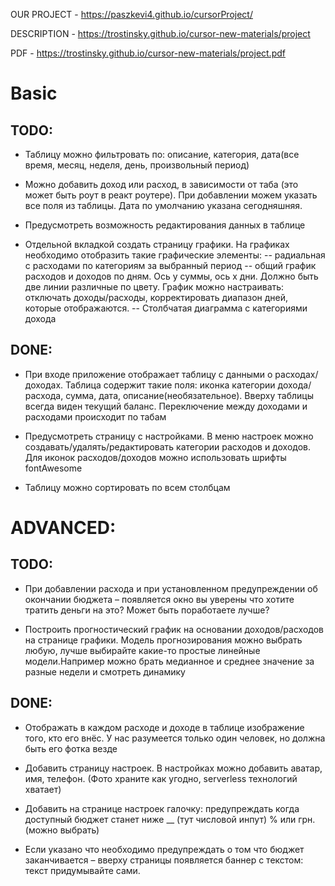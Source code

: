 OUR PROJECT - https://paszkevi4.github.io/cursorProject/

DESCRIPTION - https://trostinsky.github.io/cursor-new-materials/project

PDF - https://trostinsky.github.io/cursor-new-materials/project.pdf

# Basic

## TODO:

- Таблицу можно фильтровать по: описание, категория, дата(все время, месяц, неделя, день, произвольный период)

- Можно добавить доход или расход, в зависимости от таба (это может быть роут в реакт роутере). При добавлении можем указать все поля из таблицы. Дата по умолчанию указана сегодняшняя.

- Предусмотреть возможность редактирования данных в таблице

- Отдельной вкладкой создать страницу графики. На графиках необходимо отобразить такие графические элементы:
-- радиальная с расходами по категориям за выбранный период
-- общий график расходов и доходов по дням. Ось y суммы, ось x дни. Должно быть две линии различные по цвету. График можно настраивать: отключать доходы/расходы, корректировать диапазон дней, которые отображаются.
-- Столбчатая диаграмма с категориями дохода


## DONE:

- При входе приложение отображает таблицу с данными о расходах/доходах. Таблица содержит такие поля: иконка категории дохода/расхода, сумма, дата, описание(необязательное). Вверху таблицы всегда виден текущий баланс. Переключение между доходами и расходами происходит по табам

- Предусмотреть страницу с настройками. В меню настроек можно создавать/удалять/редактировать категории расходов и доходов. Для иконок расходов/доходов можно использовать шрифты fontAwesome

- Таблицу можно сортировать по всем столбцам

# ADVANCED: 

## TODO:

- При добавлении расхода и при установленном предупреждении об окончании бюджета – появляется окно вы уверены что хотите тратить деньги на это? Может быть поработаете лучше?

- Построить прогностический график на основании доходов/расходов на странице графики. Модель прогнозирования можно выбрать любую, лучше выбирайте какие-то простые линейные модели.Например можно брать медианное и среднее значение за разные недели и смотреть динамику

## DONE:

- Отображать в каждом расходе и доходе в таблице изображение того, кто его внёс. У нас разумеется только один человек, но должна быть его фотка везде

- Добавить страницу настроек. В настройках можно добавить аватар, имя, телефон. (Фото храните как угодно, serverless технологий хватает)

- Добавить на странице настроек галочку: предупреждать когда доступный бюджет станет ниже __ (тут числовой инпут) % или грн.(можно выбрать)

- Если указано что необходимо предупреждать о том что бюджет заканчивается – вверху страницы появляется баннер с текстом: текст придумывайте сами.

